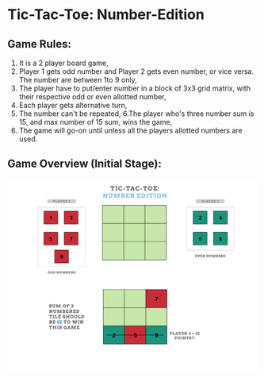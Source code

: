 # Tic-Tac-Toe: Number-Edition

## Game Rules:

1. It is a 2 player board game,
2. Player 1 gets odd number and Player 2 gets even number, or vice versa. The
number are between 1to 9 only,
3. The player have to put/enter number in a block of 3x3 grid matrix, with
their respective odd or even allotted number,
4. Each player gets alternative turn,
5. The number can't be repeated,
6.The player who's three number sum is 15, and max number of 15 sum, wins
the game,
7. The game will go-on until unless all the players allotted numbers are used.

## Game Overview (Initial Stage):
![alt text](https://github.com/codeholmes/Tic-Tac-Toe-Number-Edition/blob/master/Images/Game_overview_1.png)
